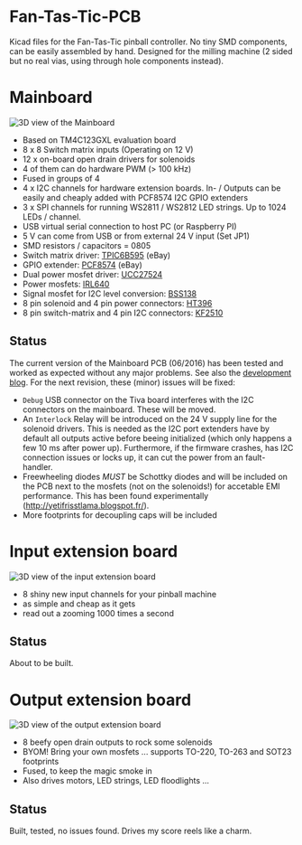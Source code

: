 # Fan-Tas-Tic-PCB
Kicad files for the Fan-Tas-Tic pinball controller.
No tiny SMD components, can be easily assembled by hand.
Designed for the milling machine (2 sided but no real vias, using through hole components instead).

# Mainboard

![3D view of the Mainboard](https://raw.githubusercontent.com/yetifrisstlama/Fan-Tas-Tic-PCB/master/Mainboard_3d.jpg)

 * Based on TM4C123GXL evaluation board
 * 8 x 8 Switch matrix inputs (Operating on 12 V)
 * 12 x on-board open drain drivers for solenoids
 * 4 of them can do hardware PWM (> 100 kHz)
 * Fused in groups of 4
 * 4 x I2C channels for hardware extension boards.
   In- / Outputs can be easily and cheaply added with PCF8574 I2C GPIO extenders
 * 3 x SPI channels for running WS2811 / WS2812 LED strings.
   Up to 1024 LEDs / channel.
 * USB virtual serial connection to host PC (or Raspberry PI)
 * 5 V can come from USB or from external 24 V input (Set JP1)
 * SMD resistors / capacitors = 0805
 * Switch matrix driver:
   [TPIC6B595](http://www.ti.com/lit/ds/symlink/tpic6b595.pdf) (eBay)
 * GPIO extender:
   [PCF8574](http://www.ti.com/lit/ds/symlink/pcf8574.pdf) (eBay)
 * Dual power mosfet driver:
   [UCC27524](http://www.ti.com/lit/ds/symlink/ucc27524.pdf)
 * Power mosfets:
   [IRL640](http://www.vishay.com/docs/91305/91305.pdf)
 * Signal mosfet for I2C level conversion:
   [BSS138](https://www.fairchildsemi.com/datasheets/BS/BSS138.pdf)
 * 8 pin solenoid and 4 pin power connectors:
   [HT396](https://www.google.com/search?btnG=1&pws=0&q=Green+HT396+3.96mm+Straight+Pluggable+Screw+Terminal+Block+Connector&gws_rd=cr,ssl&ei=fLGbVpy5GMX4apzWrtgK)
 * 8 pin switch-matrix and 4 pin I2C connectors:
   [KF2510](https://www.google.com/search?btnG=1&pws=0&q=KF2510+2P-10P+2.54mm+Straight+/+Right-Angle+Connector+Header%2BTerminal%2BHousing&gws_rd=cr,ssl&ei=HrKbVpHDFoKua7iAu-AK)

## Status
The current version of the Mainboard PCB (06/2016) has been tested and worked as expected without any major problems. See also the [development blog](http://yetifrisstlama.blogspot.fr/). For the next revision, these (minor) issues will be fixed:
 * `Debug` USB connector on the Tiva board interferes with the I2C connectors on the mainboard. These will be moved.
 * An `Interlock` Relay will be introduced on the 24 V supply line for the solenoid drivers. This is needed as the I2C port extenders have by default all outputs active before beeing initialized (which only happens a few 10 ms after power up). Furthermore, if the firmware crashes, has I2C connection issues or locks up, it can cut the power from an fault-handler.
 * Freewheeling diodes _MUST_ be Schottky diodes and will be included on the PCB next to the mosfets (not on the solenoids!) for accetable EMI performance. This has been found experimentally (http://yetifrisstlama.blogspot.fr/).
 * More footprints for decoupling caps will be included


# Input extension board
![3D view of the input extension board](https://raw.githubusercontent.com/yetifrisstlama/Fan-Tas-Tic-PCB/master/InputExtension/pdf/back.jpg)

 * 8 shiny new input channels for your pinball machine
 * as simple and cheap as it gets
 * read out a zooming 1000 times a second

## Status
About to be built.

# Output extension board
![3D view of the output extension board](https://raw.githubusercontent.com/yetifrisstlama/Fan-Tas-Tic-PCB/master/OutputExtension/pdf/front.png)

 * 8 beefy open drain outputs to rock some solenoids
 * BYOM! Bring your own mosfets ... supports TO-220, TO-263 and SOT23 footprints
 * Fused, to keep the magic smoke in
 * Also drives motors, LED strings, LED floodlights ...

## Status
Built, tested, no issues found. Drives my score reels like a charm.
